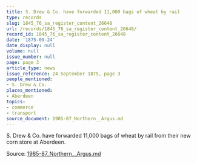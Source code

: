 ```yaml
---
title: S. Drew & Co. have forwarded 11,000 bags of wheat by rail
type: records
slug: 1845_76_sa_register_content_26648
url: /records/1845_76_sa_register_content_26648/
record_id: 1845_76_sa_register_content_26648
date: '1875-09-24'
date_display: null
volume: null
issue_number: null
page: page 3
article_type: news
issue_reference: 24 September 1875, page 3
people_mentioned:
- S. Drew & Co.
places_mentioned:
- Aberdeen
topics:
- commerce
- transport
source_document: 1985-87_Northern__Argus.md
---
```


S. Drew & Co. have forwarded 11,000 bags of wheat by rail from their new corn store at Aberdeen.

Source: [1985-87_Northern__Argus.md](/downloads/markdown/1985-87_Northern__Argus.md)
